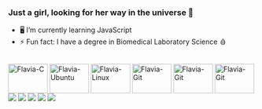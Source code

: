### Just a girl, looking for her way in the universe 🌌 

- 🖥️ I’m currently learning JavaScript 
- ⚡ Fun fact: I have a degree in Biomedical Laboratory Science 🩸

<div style="display: inline_block"><br>
  <img align="center" alt="Flavia-C" height="60" width="80" src="https://cdn.jsdelivr.net/gh/devicons/devicon/icons/c/c-original.svg" />
  <img align="center" alt="Flavia-Ubuntu" height="60" width="80" src="https://cdn.jsdelivr.net/gh/devicons/devicon/icons/ubuntu/ubuntu-plain-wordmark.svg" />
  <img align="center" alt="Flavia-Linux" height="60" width="80" src="https://cdn.jsdelivr.net/gh/devicons/devicon/icons/linux/linux-original.svg" />
  <img align="center" alt="Flavia-Git" height="60" width="80" src="https://cdn.jsdelivr.net/gh/devicons/devicon/icons/github/github-original-wordmark.svg" />
   <img align="center" alt="Flavia-Git" height="60" width="80" src= "https://raw.githubusercontent.com/bablubambal/All_logo_and_pictures/1ac69ce5fbc389725f16f989fa53c62d6e1b4883/social%20icons/javascript.svg"/>
   <img align="center" alt="Flavia-Git" height="60" width="80" src= "https://raw.githubusercontent.com/bablubambal/All_logo_and_pictures/1ac69ce5fbc389725f16f989fa53c62d6e1b4883/frameworks/nodejs.svg"/>
  <img src="https://cdn.jsdelivr.net/gh/devicons/devicon@latest/icons/flutter/flutter-original.svg" />
 <img src="https://cdn.jsdelivr.net/gh/devicons/devicon@latest/icons/angularjs/angularjs-original.svg" />
 <img src="https://cdn.jsdelivr.net/gh/devicons/devicon@latest/icons/sqldeveloper/sqldeveloper-original.svg" />
 <img src="https://cdn.jsdelivr.net/gh/devicons/devicon@latest/icons/sqlite/sqlite-original-wordmark.svg" />
 <img src="https://cdn.jsdelivr.net/gh/devicons/devicon@latest/icons/mongodb/mongodb-original-wordmark.svg" />        
</div>


